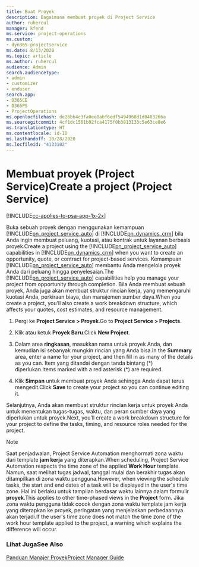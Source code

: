 ```yaml
---
title: Buat Proyek
description: Bagaimana membuat proyek di Project Service
author: ruhercul
manager: kfend
ms.service: project-operations
ms.custom:
- dyn365-projectservice
ms.date: 8/13/2020
ms.topic: article
ms.author: ruhercul
audience: Admin
search.audienceType:
- admin
- customizer
- enduser
search.app:
- D365CE
- D365PS
- ProjectOperations
ms.openlocfilehash: de26bb4c3fa0ee8abf6edf5494968d1d0403266a
ms.sourcegitcommit: 4cf1dc1561b92fca4175f0b3813133c5e63ce8e6
ms.translationtype: HT
ms.contentlocale: id-ID
ms.lasthandoff: 10/28/2020
ms.locfileid: "4133102"
---
```

# <a name="create-a-project-project-service"></a><span data-ttu-id="bb842-103">Membuat proyek (Project Service)</span><span class="sxs-lookup"><span data-stu-id="bb842-103">Create a project (Project Service)</span></span>

[!INCLUDE[cc-applies-to-psa-app-1x-2x](../includes/cc-applies-to-psa-app-1x-2x.md)]

<span data-ttu-id="bb842-104">Buka sebuah proyek dengan menggunakan kemampuan [!INCLUDE[pn_project_service_auto](../includes/pn-project-service-auto.md)] di [!INCLUDE[pn_dynamics_crm](../includes/pn-dynamics-crm.md)] bila Anda ingin membuat peluang, kuotasi, atau kontrak untuk layanan berbasis proyek.</span><span class="sxs-lookup"><span data-stu-id="bb842-104">Create a project using the [!INCLUDE[pn_project_service_auto](../includes/pn-project-service-auto.md)] capabilities in [!INCLUDE[pn_dynamics_crm](../includes/pn-dynamics-crm.md)] when you want to create an opportunity, quote, or contract for project-based services.</span></span> <span data-ttu-id="bb842-105">Kemampuan [!INCLUDE[pn_project_service_auto](../includes/pn-project-service-auto.md)] membantu Anda mengelola proyek Anda dari peluang hingga penyelesaian.</span><span class="sxs-lookup"><span data-stu-id="bb842-105">The [!INCLUDE[pn_project_service_auto](../includes/pn-project-service-auto.md)] capabilities help you manage your project from opportunity through completion.</span></span> <span data-ttu-id="bb842-106">Bila Anda membuat sebuah proyek, Anda juga akan membuat struktur rincian kerja, yang memengaruhi kuotasi Anda, perkiraan biaya, dan manajemen sumber daya.</span><span class="sxs-lookup"><span data-stu-id="bb842-106">When you create a project, you’ll also create a work breakdown structure, which affects your quotes, cost estimates, and resource management.</span></span>  
  
1.  <span data-ttu-id="bb842-107">Pergi ke **Project Service > Proyek**.</span><span class="sxs-lookup"><span data-stu-id="bb842-107">Go to **Project Service > Projects**.</span></span>  
  
2.  <span data-ttu-id="bb842-108">Klik atau ketuk **Proyek Baru**.</span><span class="sxs-lookup"><span data-stu-id="bb842-108">Click **New Project**.</span></span>  
  
3.  <span data-ttu-id="bb842-109">Dalam area **ringkasan**, masukkan nama untuk proyek Anda, dan kemudian isi sebanyak mungkin rincian yang Anda bisa.</span><span class="sxs-lookup"><span data-stu-id="bb842-109">In the **Summary** area, enter a name for your project, and then fill in as many of the details as you can.</span></span> <span data-ttu-id="bb842-110">Item yang ditandai dengan tanda bintang (\*) diperlukan.</span><span class="sxs-lookup"><span data-stu-id="bb842-110">Items marked with a red asterisk (\*) are required.</span></span>  
  
4.  <span data-ttu-id="bb842-111">Klik **Simpan** untuk membuat proyek Anda sehingga Anda dapat terus mengedit.</span><span class="sxs-lookup"><span data-stu-id="bb842-111">Click **Save** to create your project so you can continue editing it.</span></span>  
  
<span data-ttu-id="bb842-112">Selanjutnya, Anda akan membuat struktur rincian kerja untuk proyek Anda untuk menentukan tugas-tugas, waktu, dan peran sumber daya yang diperlukan untuk proyek.</span><span class="sxs-lookup"><span data-stu-id="bb842-112">Next, you’ll create a work breakdown structure for your project to define the tasks, timing, and resource roles needed for the project.</span></span>  

> [!NOTE]
> <span data-ttu-id="bb842-113">Saat penjadwalan, Project Service Automation menghormati zona waktu dari template **jam kerja** yang diterapkan.</span><span class="sxs-lookup"><span data-stu-id="bb842-113">When scheduling, Project Service Automation respects the time zone of the applied **Work Hour** template.</span></span> <span data-ttu-id="bb842-114">Namun, saat melihat tugas jadwal, tanggal mulai dan berakhir tugas akan ditampilkan di zona waktu pengguna.</span><span class="sxs-lookup"><span data-stu-id="bb842-114">However, when viewing the schedule tasks, the start and end dates of a task will be displayed in the user's time zone.</span></span> <span data-ttu-id="bb842-115">Hal ini berlaku untuk tampilan berdasar waktu lainnya dalam formulir **proyek**.</span><span class="sxs-lookup"><span data-stu-id="bb842-115">This applies to other time-phased views in the **Project** form.</span></span> <span data-ttu-id="bb842-116">Jika zona waktu pengguna tidak cocok dengan zona waktu template jam kerja yang diterapkan ke proyek, peringatan yang menjelaskan perbedaannya akan terjadi.</span><span class="sxs-lookup"><span data-stu-id="bb842-116">If the user's time zone does not match the time zone of the work hour template applied to the project, a warning which explains the difference will occur.</span></span> 
  
### <a name="see-also"></a><span data-ttu-id="bb842-117">Lihat Juga</span><span class="sxs-lookup"><span data-stu-id="bb842-117">See Also</span></span>  
 [<span data-ttu-id="bb842-118">Panduan Manajer Proyek</span><span class="sxs-lookup"><span data-stu-id="bb842-118">Project Manager Guide</span></span>](../psa/project-manager-guide.md)
